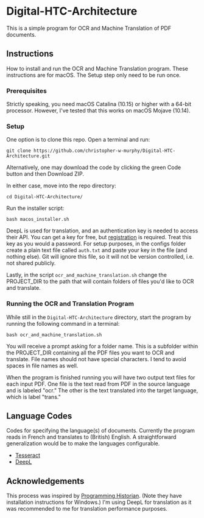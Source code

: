 # Digital-HTC-Architecture
 This is a simple program for OCR and Machine Translation of PDF documents.

## Instructions
How to install and run the OCR and Machine Translation program. These instructions are for macOS. The  Setup step only need to be run once.

### Prerequisites
Strictly speaking, you need macOS Catalina (10.15) or higher with a 64-bit processor. However, I've tested that this works on macOS Mojave (10.14).

### Setup
One option is to clone this repo. Open a terminal and run:
```
git clone https://github.com/christopher-w-murphy/Digital-HTC-Architecture.git
```
Alternatively, one may download the code by clicking the green Code button and then Download ZIP.

In either case, move into the repo directory:
```
cd Digital-HTC-Architecture/
```
Run the installer script:
```
bash macos_installer.sh
```

DeepL is used for translation, and an authentication key is needed to access their API. You can get a key for free, but [registration](https://www.deepl.com/pro-api?cta=header-pro-api) is required. Treat this key as you would a password. For setup purposes, in the configs folder create a plain text file called `auth.txt` and paste your key in the file (and nothing else). Git will ignore this file, so it will not be version controlled, i.e. not shared publicly.

Lastly, in the script `ocr_and_machine_translation.sh` change the PROJECT_DIR to the path that will contain folders of files you'd like to OCR and translate.

### Running the OCR and Translation Program
While still in the `Digital-HTC-Architecture` directory, start the program by running the following command in a terminal:
```
bash ocr_and_machine_translation.sh
```
You will receive a prompt asking for a folder name. This is a subfolder within the PROJECT_DIR containing all the PDF files you want to OCR and translate. File names should not have special characters. I tend to avoid spaces in file names as well.

When the program is finished running you will have two output text files for each input PDF. One file is the text read from PDF in the source language and is labeled "ocr."  The other is the text translated into the target language, which is label "trans."


## Language Codes
Codes for specifying the language(s) of documents. Currently the program reads in French and translates to (British) English. A straightforward generalization would be to make the languages configurable.
- [Tesseract](https://github.com/tesseract-ocr/tesseract/blob/main/doc/tesseract.1.asc#LANGUAGES)
- [DeepL](https://www.deepl.com/docs-api/translating-text/?utm_source=github&utm_medium=github-python-readme)

## Acknowledgements

This process was inspired by [Programming Historian](https://programminghistorian.org/en/lessons/OCR-and-Machine-Translation). (Note they have installation instructions for Windows.) I'm using DeepL for translation as it was recommended to me for translation performance purposes.
